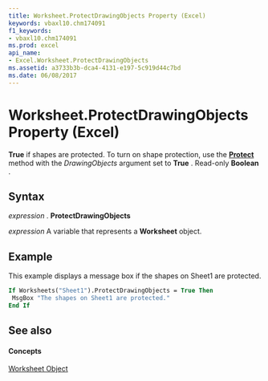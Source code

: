```yaml
---
title: Worksheet.ProtectDrawingObjects Property (Excel)
keywords: vbaxl10.chm174091
f1_keywords:
- vbaxl10.chm174091
ms.prod: excel
api_name:
- Excel.Worksheet.ProtectDrawingObjects
ms.assetid: a3733b3b-dca4-4131-e197-5c919d44c7bd
ms.date: 06/08/2017
---
```



# Worksheet.ProtectDrawingObjects Property (Excel)

 **True** if shapes are protected. To turn on shape protection, use the **[Protect](worksheet-protect-method-excel.md)** method with the _DrawingObjects_ argument set to **True** . Read-only **Boolean** .


## Syntax

 _expression_ . **ProtectDrawingObjects**

 _expression_ A variable that represents a **Worksheet** object.


## Example

This example displays a message box if the shapes on Sheet1 are protected.


```vb
If Worksheets("Sheet1").ProtectDrawingObjects = True Then 
 MsgBox "The shapes on Sheet1 are protected." 
End If
```


## See also


#### Concepts


[Worksheet Object](worksheet-object-excel.md)

